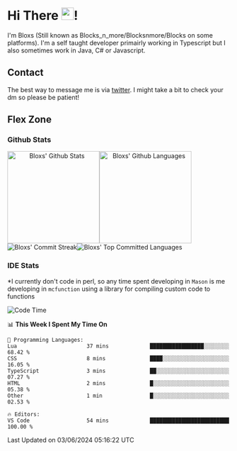 # Hi There <img src="https://media.giphy.com/media/hvRJCLFzcasrR4ia7z/giphy.gif" width="28">!
I'm Bloxs (Still known as Blocks_n_more/Blocksnmore/Blocks on some platforms). I'm a self taught developer primairly working in Typescript but I also sometimes work in Java, C# or Javascript. 

## Contact
The best way to message me is via [twitter](https://twitter.com/blocksnmore). I might take a bit to check your dm so please be patient!

## Flex Zone
### Github Stats
<div style="display: flex;" align="center">
  <img src="https://readme-stats-gules.vercel.app/api?username=Blocksnmore&bg_color=23272A&show_icons=true&count_private=true&title_color=fff&text_color=fff&icon_color=3d34eb&hide_border=true&border_radius=10" alt="Bloxs' Github Stats" style="height: 13rem" />
 <img src="https://readme-stats-gules.vercel.app/api/top-langs/?username=Blocksnmore&layout=donut&count_private=true&hide_border=true&bg_color=23272A&title_color=fff&text_color=fff&icon_color=3d34eb&border_radius=10" alt="Bloxs' Github Languages" style="height: 13rem;" />
</div>
<div style="display: flex;" align="center">
  <img src="https://streak-stats.demolab.com?user=Blocksnmore&theme=github-dark-blue&hide_border=true" alt="Bloxs' Commit Streak">
  <img src="http://github-profile-summary-cards.vercel.app/api/cards/most-commit-language?username=Blocksnmore&theme=github_dark" alt="Bloxs' Top Committed Languages">
</div>

### IDE Stats
*I currently don't code in perl, so any time spent developing in `Mason` is me developing in `mcfunction` using a library for compiling custom code to functions
<!--START_SECTION:waka-->
![Code Time](http://img.shields.io/badge/Code%20Time-830%20hrs%2019%20mins-blue)

📊 **This Week I Spent My Time On** 

```text
💬 Programming Languages: 
Lua                      37 mins             █████████████████░░░░░░░░   68.42 % 
CSS                      8 mins              ████░░░░░░░░░░░░░░░░░░░░░   16.05 % 
TypeScript               3 mins              ██░░░░░░░░░░░░░░░░░░░░░░░   07.27 % 
HTML                     2 mins              █░░░░░░░░░░░░░░░░░░░░░░░░   05.38 % 
Other                    1 min               █░░░░░░░░░░░░░░░░░░░░░░░░   02.53 % 

🔥 Editors: 
VS Code                  54 mins             █████████████████████████   100.00 % 
```


 Last Updated on 03/06/2024 05:16:22 UTC
<!--END_SECTION:waka-->
